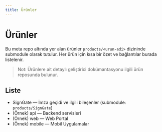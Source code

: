 ```yaml
---
title: Ürünler
---
```


# Ürünler

Bu meta repo altında yer alan ürünler `products/<urun-adi>` dizininde submodule olarak tutulur. Her ürün için kısa bir özet ve bağlantılar burada listelenir.

> Not: Ürünlere ait detaylı geliştirici dokümantasyonu ilgili ürün reposunda bulunur.

## Liste

- SignGate — İmza geçidi ve ilgili bileşenler (submodule: `products/SignGate`)
- (Örnek) api — Backend servisleri
- (Örnek) web — Web Portal
- (Örnek) mobile — Mobil Uygulamalar
